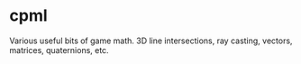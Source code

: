 cpml
====

Various useful bits of game math. 3D line intersections, ray casting, vectors, matrices, quaternions, etc.
